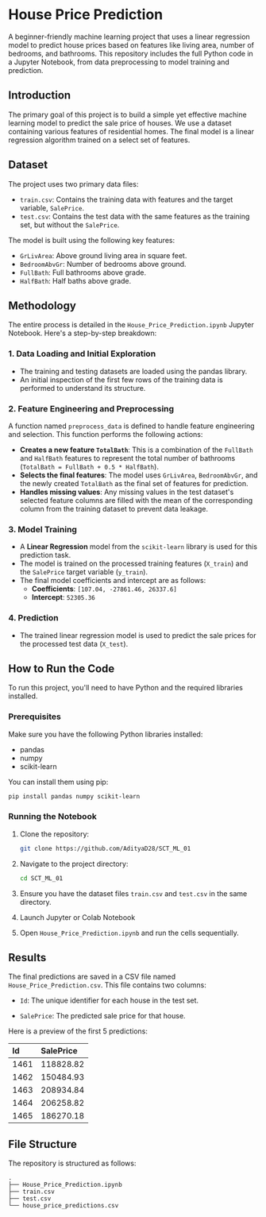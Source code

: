 # House Price Prediction 

A beginner-friendly machine learning project that uses a linear regression model to predict house prices based on features like living area, number of bedrooms, and bathrooms. This repository includes the full Python code in a Jupyter Notebook, from data preprocessing to model training and prediction.

##  Introduction

The primary goal of this project is to build a simple yet effective machine learning model to predict the sale price of houses. We use a dataset containing various features of residential homes. The final model is a linear regression algorithm trained on a select set of features.

##  Dataset

The project uses two primary data files:

* `train.csv`: Contains the training data with features and the target variable, `SalePrice`.
* `test.csv`: Contains the test data with the same features as the training set, but without the `SalePrice`.

The model is built using the following key features:
* `GrLivArea`: Above ground living area in square feet.
* `BedroomAbvGr`: Number of bedrooms above ground.
* `FullBath`: Full bathrooms above grade.
* `HalfBath`: Half baths above grade.

## Methodology

The entire process is detailed in the `House_Price_Prediction.ipynb` Jupyter Notebook. Here's a step-by-step breakdown:

### 1. Data Loading and Initial Exploration

* The training and testing datasets are loaded using the pandas library.
* An initial inspection of the first few rows of the training data is performed to understand its structure.

### 2. Feature Engineering and Preprocessing

A function named `preprocess_data` is defined to handle feature engineering and selection. This function performs the following actions:
* **Creates a new feature `TotalBath`**: This is a combination of the `FullBath` and `HalfBath` features to represent the total number of bathrooms (`TotalBath = FullBath + 0.5 * HalfBath`).
* **Selects the final features**: The model uses `GrLivArea`, `BedroomAbvGr`, and the newly created `TotalBath` as the final set of features for prediction.
* **Handles missing values**: Any missing values in the test dataset's selected feature columns are filled with the mean of the corresponding column from the training dataset to prevent data leakage.

### 3. Model Training

* A **Linear Regression** model from the `scikit-learn` library is used for this prediction task.
* The model is trained on the processed training features (`X_train`) and the `SalePrice` target variable (`y_train`).
* The final model coefficients and intercept are as follows:
    * **Coefficients**: `[107.04, -27861.46, 26337.6]`
    * **Intercept**: `52305.36`

### 4. Prediction

* The trained linear regression model is used to predict the sale prices for the processed test data (`X_test`).

##  How to Run the Code

To run this project, you'll need to have Python and the required libraries installed.

### Prerequisites

Make sure you have the following Python libraries installed:
* pandas
* numpy
* scikit-learn

You can install them using pip:
```bash
pip install pandas numpy scikit-learn
```
### Running the Notebook
1. Clone the repository:
   
   ```bash
   git clone https://github.com/AdityaD28/SCT_ML_01
   ```
2. Navigate to the project directory:
   
    ```bash
   cd SCT_ML_01
   ```
3. Ensure you have the dataset files `train.csv` and `test.csv` in the same directory.

4. Launch Jupyter or Colab Notebook

5. Open `House_Price_Prediction.ipynb` and run the cells sequentially.

## Results

The final predictions are saved in a CSV file named `House_Price_Prediction.csv`. This file contains two columns:

* `Id`: The unique identifier for each house in the test set.

* `SalePrice`: The predicted sale price for that house.

Here is a preview of the first 5 predictions:

| Id   | SalePrice     |
| :--- | :------------ |
| 1461 | 118828.82     |
| 1462 | 150484.93     |
| 1463 | 208934.84     |
| 1464 | 206258.82     |
| 1465 | 186270.18     |

## File Structure

The repository is structured as follows:
```
.
├── House_Price_Prediction.ipynb
├── train.csv
├── test.csv
└── house_price_predictions.csv
```
